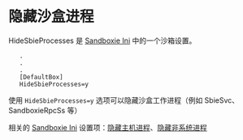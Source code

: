 # 隐藏沙盒进程

HideSbieProcesses 是 [Sandboxie Ini](SandboxieIni.md) 中的一个沙箱设置。

```
   .
   .
   .
   [DefaultBox]
   HideSbieProcesses=y
```

使用 `HideSbieProcesses=y` 选项可以隐藏沙盒工作进程（例如 SbieSvc、SandboxieRpcSs 等）

相关的 [Sandboxie Ini](SandboxieIni.md) 设置项：[隐藏主机进程](HideHostProcess.md)、[隐藏非系统进程](HideNonSystemProcesses.md)